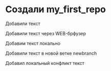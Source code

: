 ﻿# Создали my_first_repo

Добавили текст

Добавили текст через WEB-брфузер

Добавим текст локально

Добавили текст в новой ветке newbranch

Добавил локальный конфликт текст
